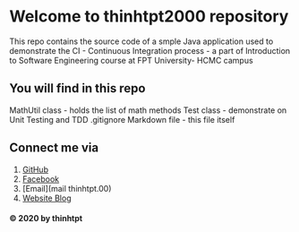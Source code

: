 # Welcome to thinhtpt2000 repository
This repo contains the source code of a smple Java application used to demonstrate the CI - Continuous Integration process - a part of Introduction to Software Engineering course at FPT University- HCMC campus

## You will find in this repo
 MathUtil class - holds the list of math methods
 Test class - demonstrate on Unit Testing and TDD
 .gitignore
 Markdown file - this file itself

## Connect me via
1. [GitHub](httpsgithub.comthinhtpt2000)
2. [Facebook](httpswww.facebook.comthinhtpt.00)
3. [Email](mail thinhtpt.00)
4. [Website Blog](httpscodecungtui.github.io)
#### © 2020 by thinhtpt